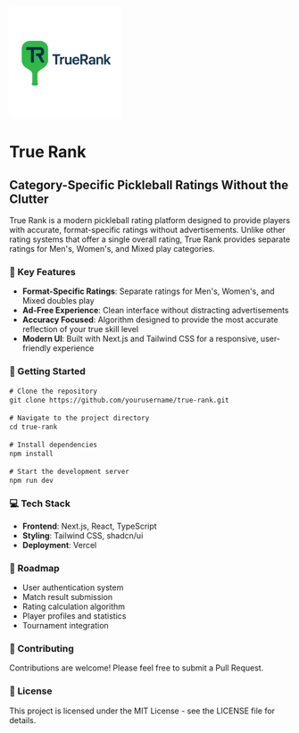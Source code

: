 <img src="public/TrueRankLogo.png" alt="True Rank Logo" width="200" />

# True Rank

## Category-Specific Pickleball Ratings Without the Clutter

True Rank is a modern pickleball rating platform designed to provide players with accurate, format-specific ratings without advertisements. Unlike other rating systems that offer a single overall rating, True Rank provides separate ratings for Men's, Women's, and Mixed play categories.

### 🏓 Key Features

- **Format-Specific Ratings**: Separate ratings for Men's, Women's, and Mixed doubles play
- **Ad-Free Experience**: Clean interface without distracting advertisements
- **Accuracy Focused**: Algorithm designed to provide the most accurate reflection of your true skill level
- **Modern UI**: Built with Next.js and Tailwind CSS for a responsive, user-friendly experience

### 🚀 Getting Started

```shellscript
# Clone the repository
git clone https://github.com/yourusername/true-rank.git

# Navigate to the project directory
cd true-rank

# Install dependencies
npm install

# Start the development server
npm run dev
```

### 💻 Tech Stack

- **Frontend**: Next.js, React, TypeScript
- **Styling**: Tailwind CSS, shadcn/ui
- **Deployment**: Vercel

### 📝 Roadmap

- User authentication system
- Match result submission
- Rating calculation algorithm
- Player profiles and statistics
- Tournament integration

### 🤝 Contributing

Contributions are welcome! Please feel free to submit a Pull Request.

### 📄 License

This project is licensed under the MIT License - see the LICENSE file for details.
